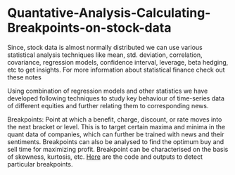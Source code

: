# Quantative-Analysis-Calculating-Breakpoints-on-stock-data

Since, stock data is almost normally distributed we can use various statistical analysis techniques like mean, std. deviation, correlation, covariance, regression models, confidence interval, leverage, beta hedging, etc to get insights. For more information about statistical finance check out these notes

Using combination of regression models and other statistics we have developed following techniques to study key behaviour of time-series data of different equities and further relating them to corresponding news.

Breakpoints:
Point at which a benefit, charge, discount, or rate moves into the next bracket or level.
This is to target certain maxima and minima in the quant data of companies, which can further be trained with news and their sentiments. Breakpoints can also be analysed to find the optimum buy and sell time for maximizing profit. Breakpoint can be characterised on the basis of skewness, kurtosis, etc. [Here](https://github.com/Sabertoothtech/Quantative-Analysis-Calculating-Breakpoints-on-stock-data/blob/master/Breakpoints.ipynb) are the code and outputs to detect particular breakpoints.
